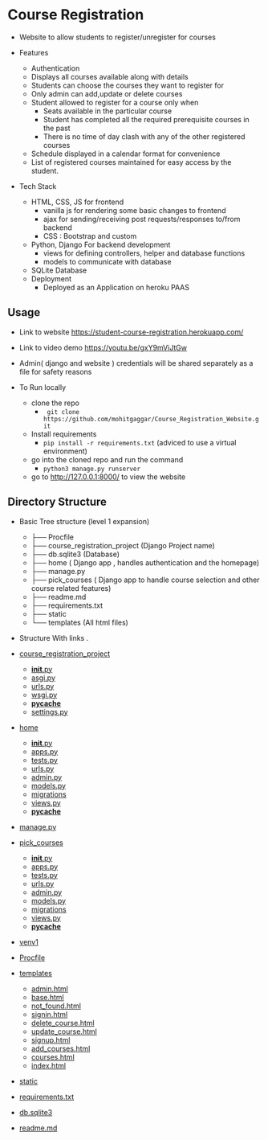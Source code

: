 # Course Registration
- Website to allow students to register/unregister for courses 
- Features
	- Authentication
	- Displays all courses available along with details 
	- Students can choose the courses they want to register for 
	- Only admin can add,update or delete courses 
	- Student allowed to register for a course only when
        - Seats available in the particular course
        - Student has completed all the required prerequisite courses in the past
        - There is no time of day clash with any of the other registered courses
    - Schedule displayed in a calendar format for convenience
    - List of registered courses maintained for easy access by the student.
    
- Tech Stack   
	- HTML, CSS, JS for frontend
        - vanilla js for rendering some basic changes to frontend
        - ajax for sending/receiving post requests/responses to/from backend
        - CSS : Bootstrap and custom
    - Python, Django For backend development
        - views for defining controllers, helper and database functions
        - models to communicate with database 
    - SQLite Database
    - Deployment 
        - Deployed as an Application on heroku PAAS

## Usage

- Link to website
    https://student-course-registration.herokuapp.com/

- Link to video demo
    https://youtu.be/gxY9mViJtGw

- Admin( django and website ) credentials will be shared separately as a file for safety reasons


- To Run locally
    - clone the repo 
        - ` git clone https://github.com/mohitgaggar/Course_Registration_Website.git`
    - Install requirements 
        - `pip install -r requirements.txt`
        (adviced to use a virtual environment)
    - go into the cloned repo and run the command
        - `python3 manage.py runserver`
    - go to http://127.0.0.1:8000/ to view the website


        


## Directory Structure


- Basic Tree structure (level 1 expansion)

    - ├── Procfile 
    - ├── course_registration_project     (Django Project name)
    - ├── db.sqlite3      (Database)
    - ├── home        ( Django app , handles authentication and the homepage)
    - ├── manage.py
    - ├── pick_courses        ( Django app to handle course selection and other course related features)
    - ├── readme.md
    - ├── requirements.txt
    - ├── static
    - └── templates   (All html files)


- Structure With links
.
 * [course_registration_project](./course_registration_project)
   * [__init__.py](./course_registration_project/__init__.py)
   * [asgi.py](./course_registration_project/asgi.py)
   * [urls.py](./course_registration_project/urls.py)
   * [wsgi.py](./course_registration_project/wsgi.py)
   * [__pycache__](./course_registration_project/__pycache__)
   * [settings.py](./course_registration_project/settings.py)
 * [home](./home)
   * [__init__.py](./home/__init__.py)
   * [apps.py](./home/apps.py)
   * [tests.py](./home/tests.py)
   * [urls.py](./home/urls.py)
   * [admin.py](./home/admin.py)
   * [models.py](./home/models.py)
   * [migrations](./home/migrations)
   * [views.py](./home/views.py)
   * [__pycache__](./home/__pycache__)
   
 * [manage.py](./manage.py)
 * [pick_courses](./pick_courses)
   * [__init__.py](./pick_courses/__init__.py)
   * [apps.py](./pick_courses/apps.py)
   * [tests.py](./pick_courses/tests.py)
   * [urls.py](./pick_courses/urls.py)
   * [admin.py](./pick_courses/admin.py)
   * [models.py](./pick_courses/models.py)
   * [migrations](./pick_courses/migrations)
   * [views.py](./pick_courses/views.py)
   * [__pycache__](./pick_courses/__pycache__)
 * [venv1](./venv1)
 * [Procfile](./Procfile)
 * [templates](./templates)
   * [admin.html](./templates/admin.html)
   * [base.html](./templates/base.html)
   * [not_found.html](./templates/not_found.html)
   * [signin.html](./templates/signin.html)
   * [delete_course.html](./templates/delete_course.html)
   * [update_course.html](./templates/update_course.html)
   * [signup.html](./templates/signup.html)
   * [add_courses.html](./templates/add_courses.html)
   * [courses.html](./templates/courses.html)
   * [index.html](./templates/index.html)
 * [static](./static)
 * [requirements.txt](./requirements.txt)
 * [db.sqlite3](./db.sqlite3)
 * [readme.md](./readme.md)




